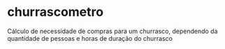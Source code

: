 # churrascometro
 Cálculo de necessidade de compras para um churrasco, dependendo da quantidade de pessoas e horas de duração do churrasco
